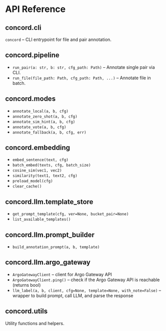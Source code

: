 # API Reference

## concord.cli

`concord` – CLI entrypoint for file and pair annotation.

## concord.pipeline

- `run_pair(a: str, b: str, cfg_path: Path)` – Annotate single pair via CLI.
- `run_file(file_path: Path, cfg_path: Path, ...)` – Annotate file in batch.

## concord.modes

- `annotate_local(a, b, cfg)`
- `annotate_zero_shot(a, b, cfg)`
- `annotate_sim_hint(a, b, cfg)`
- `annotate_vote(a, b, cfg)`
- `annotate_fallback(a, b, cfg, err)`

## concord.embedding

- `embed_sentence(text, cfg)`
- `batch_embed(texts, cfg, batch_size)`
- `cosine_sim(vec1, vec2)`
- `similarity(text1, text2, cfg)`
- `preload_model(cfg)`
- `clear_cache()`

## concord.llm.template_store

- `get_prompt_template(cfg, ver=None, bucket_pair=None)`
- `list_available_templates()`

## concord.llm.prompt_builder

- `build_annotation_prompt(a, b, template)`

## concord.llm.argo_gateway

- `ArgoGatewayClient` – client for Argo Gateway API
- `ArgoGatewayClient.ping()` – check if the Argo Gateway API is reachable (returns bool)
- `llm_label(a, b, client, cfg=None, template=None, with_note=False)` – wrapper to build prompt, call LLM, and parse the response

## concord.utils

Utility functions and helpers.
